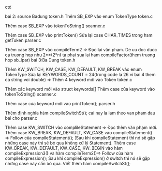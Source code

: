 ctd

bai 2: source Badung
token.h
Thêm SB_EXP vào enum TokenType
token.c

Thêm case SB_EXP vào tokenToString()
scanner.c

Thêm case SB_EXP vào printToken()
Sửa lại case CHAR_TIMES trong ham getToken
parser.c

Thêm case SB_EXP vào compileTerm2 => Đọc lại văn phạm.
De uu doc duoc ca truong hop nhu 2**(2*n) ta phai sua lai ham compileFactor(them truong hop sb_lpar)
bai 3:Ba Dung
token.h

Thêm KW_SWITCH, KW_CASE, KW_DEFAULT, KW_BREAK vào enum TokenType
Sửa lại KEYWORDS_COUNT = 24(trong code la 26 vi bai 4 them ca string voi double) => Thêm 4 keyword mới vào Token
token.c

Thêm các keyword mới vào struct keywords[]
Thêm case của keyword vào tokenToString()
scanner.c

Thêm case của keyword mới vào printToken();
parser.h

Thêm định nghĩa hàm compileSwitchSt(); cai nay la lam theo van pham dau bai cho
parser.c


Thêm case KW_SWITCH vào complileStatement => Đọc thêm văn phạm mới.
Thêm case KW_BREAK, KW_DEFAULT, KW_CASE vào compileStatement() => Follow của compileStatement(); (Sau khi compileStatement thì nó sẽ gặp những case này thì sẽ bỏ qua không xử lý Statement).
Thêm case KW_BREAK, KW_DEFAULT, KW_CASE, KW_BEGIN vào hàm compileExpression3() và hàm compileTerm2()=> Follow của hàm compileExpression(); Sau khi compileExpression() ở switch thì nó sẽ gặp những case này cần bỏ qua.
Viết thêm hàm compileSwitchSt();
